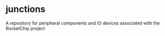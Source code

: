 # junctions
A repository for peripheral components and IO devices associated with the RocketChip project
